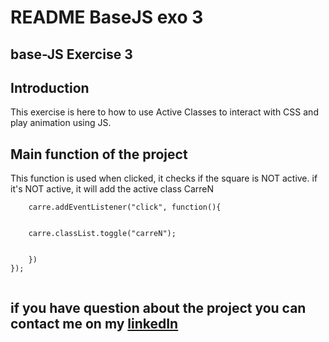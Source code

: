 # **README BaseJS exo 3**
 
## **base-JS Exercise 3**
## **Introduction**
 
This exercise is here to how to use Active Classes to interact with CSS and play animation using JS.
## **Main function of the project**

This function is used when clicked, it checks if the square is NOT active. if it's NOT active, it will add the active class CarreN
 
 

```carres.forEach(carre=>{
    carre.addEventListener("click", function(){


    carre.classList.toggle("carreN");
        
       
    })
});
 
```

 
## **if you have question about the project you can contact me on my [linkedIn]()**